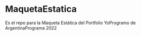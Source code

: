 # MaquetaEstatica
Es el repo para la Maqueta Estática del Portfolio
YoProgramo de ArgentinaPrograma 2022
